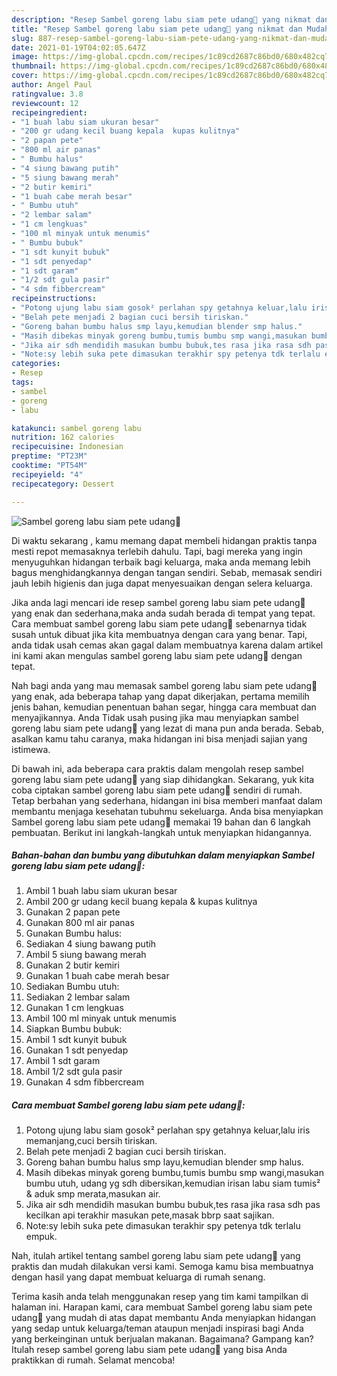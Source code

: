 ```yaml
---
description: "Resep Sambel goreng labu siam pete udang🍲 yang nikmat dan Mudah Dibuat"
title: "Resep Sambel goreng labu siam pete udang🍲 yang nikmat dan Mudah Dibuat"
slug: 887-resep-sambel-goreng-labu-siam-pete-udang-yang-nikmat-dan-mudah-dibuat
date: 2021-01-19T04:02:05.647Z
image: https://img-global.cpcdn.com/recipes/1c89cd2687c86bd0/680x482cq70/sambel-goreng-labu-siam-pete-udang🍲-foto-resep-utama.jpg
thumbnail: https://img-global.cpcdn.com/recipes/1c89cd2687c86bd0/680x482cq70/sambel-goreng-labu-siam-pete-udang🍲-foto-resep-utama.jpg
cover: https://img-global.cpcdn.com/recipes/1c89cd2687c86bd0/680x482cq70/sambel-goreng-labu-siam-pete-udang🍲-foto-resep-utama.jpg
author: Angel Paul
ratingvalue: 3.8
reviewcount: 12
recipeingredient:
- "1 buah labu siam ukuran besar"
- "200 gr udang kecil buang kepala  kupas kulitnya"
- "2 papan pete"
- "800 ml air panas"
- " Bumbu halus"
- "4 siung bawang putih"
- "5 siung bawang merah"
- "2 butir kemiri"
- "1 buah cabe merah besar"
- " Bumbu utuh"
- "2 lembar salam"
- "1 cm lengkuas"
- "100 ml minyak untuk menumis"
- " Bumbu bubuk"
- "1 sdt kunyit bubuk"
- "1 sdt penyedap"
- "1 sdt garam"
- "1/2 sdt gula pasir"
- "4 sdm fibbercream"
recipeinstructions:
- "Potong ujung labu siam gosok² perlahan spy getahnya keluar,lalu iris memanjang,cuci bersih tiriskan."
- "Belah pete menjadi 2 bagian cuci bersih tiriskan."
- "Goreng bahan bumbu halus smp layu,kemudian blender smp halus."
- "Masih dibekas minyak goreng bumbu,tumis bumbu smp wangi,masukan bumbu utuh, udang yg sdh dibersikan,kemudian irisan labu siam tumis² &amp; aduk smp merata,masukan air."
- "Jika air sdh mendidih masukan bumbu bubuk,tes rasa jika rasa sdh pas kecilkan api terakhir masukan pete,masak bbrp saat sajikan."
- "Note:sy lebih suka pete dimasukan terakhir spy petenya tdk terlalu empuk."
categories:
- Resep
tags:
- sambel
- goreng
- labu

katakunci: sambel goreng labu 
nutrition: 162 calories
recipecuisine: Indonesian
preptime: "PT23M"
cooktime: "PT54M"
recipeyield: "4"
recipecategory: Dessert

---
```



![Sambel goreng labu siam pete udang🍲](https://img-global.cpcdn.com/recipes/1c89cd2687c86bd0/680x482cq70/sambel-goreng-labu-siam-pete-udang🍲-foto-resep-utama.jpg)

Di waktu  sekarang , kamu memang dapat membeli hidangan praktis tanpa mesti repot memasaknya terlebih dahulu. Tapi, bagi mereka yang ingin menyuguhkan hidangan terbaik bagi keluarga, maka anda memang lebih bagus menghidangkannya dengan tangan sendiri. Sebab, memasak sendiri jauh lebih higienis dan juga dapat menyesuaikan dengan selera keluarga.

Jika anda lagi mencari ide resep sambel goreng labu siam pete udang🍲 yang enak dan sederhana,maka anda sudah berada di tempat yang tepat. Cara membuat sambel goreng labu siam pete udang🍲  sebenarnya tidak susah untuk dibuat jika kita membuatnya dengan cara yang benar. Tapi, anda tidak usah cemas akan gagal dalam membuatnya 
karena dalam artikel ini kami akan mengulas sambel goreng labu siam pete udang🍲 dengan tepat.  



Nah bagi anda yang mau memasak sambel goreng labu siam pete udang🍲 yang enak, ada beberapa tahap yang dapat dikerjakan, pertama memilih jenis bahan, kemudian penentuan bahan segar, hingga cara membuat dan menyajikannya. Anda Tidak usah pusing jika mau menyiapkan sambel goreng labu siam pete udang🍲 yang lezat di mana pun anda berada. Sebab, asalkan kamu  tahu caranya, maka hidangan ini bisa menjadi sajian yang istimewa.

Di bawah ini, ada beberapa cara praktis  dalam mengolah resep sambel goreng labu siam pete udang🍲 yang siap dihidangkan. Sekarang, yuk kita coba ciptakan sambel goreng labu siam pete udang🍲 sendiri di rumah. Tetap berbahan yang sederhana, hidangan ini bisa memberi manfaat dalam membantu menjaga kesehatan tubuhmu sekeluarga. Anda bisa menyiapkan Sambel goreng labu siam pete udang🍲 memakai 19 bahan dan 6 langkah pembuatan. Berikut ini langkah-langkah untuk menyiapkan hidangannya.

<!--inarticleads1-->

##### Bahan-bahan dan bumbu yang dibutuhkan dalam menyiapkan Sambel goreng labu siam pete udang🍲:

1. Ambil 1 buah labu siam ukuran besar
1. Ambil 200 gr udang kecil buang kepala &amp; kupas kulitnya
1. Gunakan 2 papan pete
1. Gunakan 800 ml air panas
1. Gunakan  Bumbu halus:
1. Sediakan 4 siung bawang putih
1. Ambil 5 siung bawang merah
1. Gunakan 2 butir kemiri
1. Gunakan 1 buah cabe merah besar
1. Sediakan  Bumbu utuh:
1. Sediakan 2 lembar salam
1. Gunakan 1 cm lengkuas
1. Ambil 100 ml minyak untuk menumis
1. Siapkan  Bumbu bubuk:
1. Ambil 1 sdt kunyit bubuk
1. Gunakan 1 sdt penyedap
1. Ambil 1 sdt garam
1. Ambil 1/2 sdt gula pasir
1. Gunakan 4 sdm fibbercream




<!--inarticleads2-->

##### Cara membuat Sambel goreng labu siam pete udang🍲:

1. Potong ujung labu siam gosok² perlahan spy getahnya keluar,lalu iris memanjang,cuci bersih tiriskan.
1. Belah pete menjadi 2 bagian cuci bersih tiriskan.
1. Goreng bahan bumbu halus smp layu,kemudian blender smp halus.
1. Masih dibekas minyak goreng bumbu,tumis bumbu smp wangi,masukan bumbu utuh, udang yg sdh dibersikan,kemudian irisan labu siam tumis² &amp; aduk smp merata,masukan air.
1. Jika air sdh mendidih masukan bumbu bubuk,tes rasa jika rasa sdh pas kecilkan api terakhir masukan pete,masak bbrp saat sajikan.
1. Note:sy lebih suka pete dimasukan terakhir spy petenya tdk terlalu empuk.




Nah, itulah artikel tentang  sambel goreng labu siam pete udang🍲  yang praktis dan mudah dilakukan versi kami. Semoga kamu bisa membuatnya dengan hasil yang dapat membuat keluarga di rumah senang. 

Terima kasih anda telah menggunakan resep yang tim kami tampilkan di halaman ini. Harapan kami, cara membuat  Sambel goreng labu siam pete udang🍲 yang mudah di atas dapat membantu Anda menyiapkan hidangan yang sedap untuk keluarga/teman ataupun menjadi inspirasi bagi Anda yang berkeinginan untuk berjualan makanan. Bagaimana? Gampang kan? Itulah resep sambel goreng labu siam pete udang🍲 yang bisa Anda praktikkan di rumah. Selamat mencoba!

